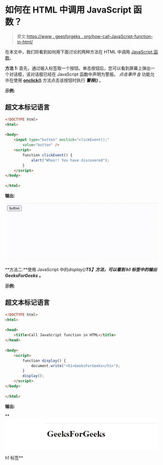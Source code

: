 # 如何在 HTML 中调用 JavaScript 函数？

> 原文:[https://www . geesforgeks . org/how-call-JavaScript-function-in-html/](https://www.geeksforgeeks.org/how-to-call-javascript-function-in-html/)

在本文中，我们将看到如何用下面讨论的两种方法在 HTML 中调用 [JavaScript 函数](https://www.geeksforgeeks.org/functions-in-javascript/)。

**方法 1:** 首先，通过输入标签取一个按钮。单击按钮后，您可以看到屏幕上弹出一个对话框，该对话框已经在 JavaScript 函数中声明为警报。 *点击事件 **()*** 功能允许在使用 [**onclick()**](https://www.geeksforgeeks.org/html-dom-onclick-event/) 方法点击该按钮时执行 ***警报()*** 。

**示例:**

## 超文本标记语言

```html
<!DOCTYPE html>
<html>

<body>
    <input type="button" onclick="clickEvent();"
        value="button" />
    <script>
        function clickEvent() {
            alert("Whoo!! You have discovered");
        }
    </script>
</body>

</html>
```

**输出:**

![](img/a9ddfe34bcc8854301b798936a1c7fea.png)

**方法二:**使用 JavaScript 中的*display()**T5】方法，可以看到 h1 标签中的输出 *GeeksForGeeks* 。***

****示例:****

## **超文本标记语言**

```html
<!DOCTYPE html>
<html>

<head>
    <title>Call JavaScript function in HTML</title>
</head>

<body>
    <script>
        function display() {
            document.write("<h1>GeeksForGeeks</h1>");
        }
        display();
    </script>
</body>

</html>
```

****输出:****

**![](img/de3e891b7865650332f670d17ace7048.png)

h1 标签**